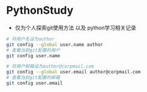 # PythonStudy
+ 仅为个人探索git使用方法 以及 python学习相关记录

```bash
# 将用户名设为author
git config --global user.name author
# 查看当前git配置的用户
git config user.name

# 将用户邮箱设为author@corpmail.com
git config --global user.email author@corpmail.com
# 查看当前git配置的邮箱
git config user.email
```
